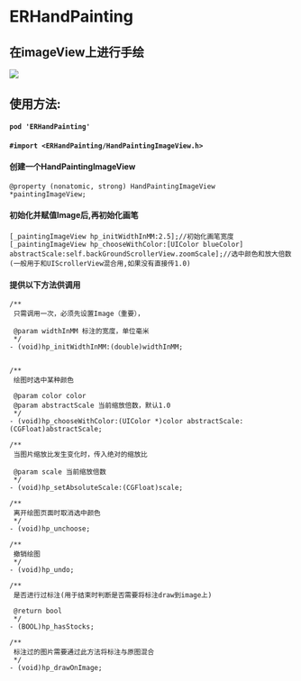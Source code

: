 # ERHandPainting

## 在imageView上进行手绘
![](http://upload-images.jianshu.io/upload_images/2773241-d175888444283b95.gif?imageMogr2/auto-orient/strip)

## 使用方法:

#### ``` pod 'ERHandPainting' ```

#### ``` #import <ERHandPainting/HandPaintingImageView.h> ```

#### 创建一个HandPaintingImageView 
``` @property (nonatomic, strong) HandPaintingImageView *paintingImageView; ```

#### 初始化并赋值Image后,再初始化画笔
```
[_paintingImageView hp_initWidthInMM:2.5];//初始化画笔宽度
[_paintingImageView hp_chooseWithColor:[UIColor blueColor] abstractScale:self.backGroundScrollerView.zoomScale];//选中颜色和放大倍数(一般用于和UIScrollerView混合用,如果没有直接传1.0)

```

#### 提供以下方法供调用

```
/**
 只需调用一次，必须先设置Image（重要），

 @param widthInMM 标注的宽度，单位毫米
 */
- (void)hp_initWidthInMM:(double)widthInMM;


/**
 绘图时选中某种颜色

 @param color color
 @param abstractScale 当前缩放倍数，默认1.0
 */
- (void)hp_chooseWithColor:(UIColor *)color abstractScale:(CGFloat)abstractScale;

/**
 当图片缩放比发生变化时，传入绝对的缩放比

 @param scale 当前缩放倍数
 */
- (void)hp_setAbsoluteScale:(CGFloat)scale;

/**
 离开绘图页面时取消选中颜色
 */
- (void)hp_unchoose;

/**
 撤销绘图
 */
- (void)hp_undo;

/**
 是否进行过标注(用于结束时判断是否需要将标注draw到image上)

 @return bool
 */
- (BOOL)hp_hasStocks;

/**
 标注过的图片需要通过此方法将标注与原图混合
 */
- (void)hp_drawOnImage;
```


